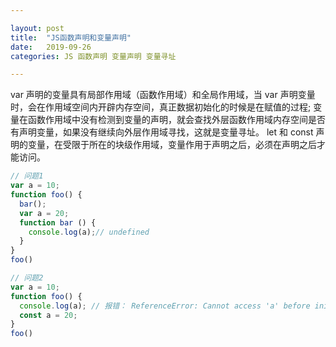 ```yaml
---

layout: post
title:  "JS函数声明和变量声明"
date:   2019-09-26
categories: JS 函数声明 变量声明 变量寻址

---
```


var 声明的变量具有局部作用域（函数作用域）和全局作用域，当 var 声明变量时，会在作用域空间内开辟内存空间，真正数据初始化的时候是在赋值的过程; 
变量在函数作用域中没有检测到变量的声明，就会查找外层函数作用域内存空间是否有声明变量，如果没有继续向外层作用域寻找，这就是变量寻址。
let 和 const 声明的变量，在受限于所在的块级作用域，变量作用于声明之后，必须在声明之后才能访问。

```js
// 问题1
var a = 10;
function foo() {
  bar();
  var a = 20;
  function bar () {
    console.log(a);// undefined
  }
}
foo()

// 问题2
var a = 10;
function foo() {
  console.log(a); // 报错： ReferenceError: Cannot access 'a' before initialization
  const a = 20;
}
foo()

```
